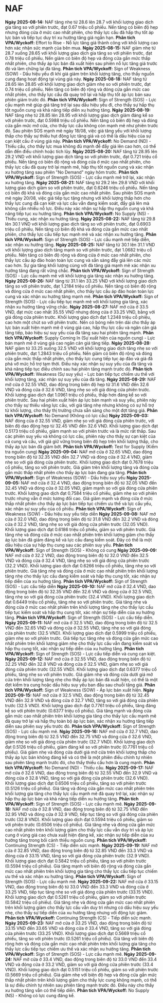 # NAF

**Ngày 2025-08-14:** NAF tăng nhẹ từ 28.6 lên 28.7 với khối lượng giao dịch gia tăng so với phiên trước, đạt 0.67 triệu cổ phiếu. Nến tăng có biên độ hẹp nhưng đóng cửa ở mức cao nhất phiên, cho thấy lực cầu đã hấp thụ tốt áp lực bán và tiếp tục duy trì xu hướng tăng giá ngắn hạn. **Phân tích VPA/Wyckoff:** Effort to Rise - Nỗ lực tăng giá thành công với khối lượng cao hơn xác nhận sức mạnh của bên mua.
**Ngày 2025-08-15:** NAF giảm nhẹ từ 28.7 xuống 28.65 với khối lượng giao dịch gia tăng so với phiên trước, đạt 0.78 triệu cổ phiếu. Nến giảm có biên độ hẹp và đóng cửa gần mức thấp nhất phiên, cho thấy áp lực bán đã xuất hiện sau phiên nỗ lực tăng giá trước đó và làm chững lại đà tăng. **Phân tích VPA/Wyckoff:** Sign of Weakness (SOW) - Dấu hiệu yếu đi khi giá giảm trên khối lượng tăng, cho thấy nguồn cung đang hoạt động tại vùng giá này.
**Ngày 2025-08-18:** NAF tăng từ 28.65 lên 28.85 với khối lượng giao dịch giảm nhẹ so với phiên trước, đạt 0.74 triệu cổ phiếu. Nến tăng có biên độ rộng và đóng cửa gần mức cao nhất phiên, cho thấy lực cầu đã quay trở lại và hấp thụ tốt áp lực bán sau phiên giảm trước đó. **Phân tích VPA/Wyckoff:** Sign of Strength (SOS) - Lực cầu mạnh mẽ giúp giá tăng trở lại sau dấu hiệu yếu đi, cho thấy sự hấp thụ tốt nguồn cung và khả năng tiếp diễn xu hướng tăng.
**Ngày 2025-08-19:** NAF tăng nhẹ từ 28.85 lên 28.95 với khối lượng giao dịch giảm đáng kể so với phiên trước, đạt 0.5988 triệu cổ phiếu. Nến tăng có biên độ hẹp và đóng cửa gần mức mở cửa, cho thấy lực cầu không còn mạnh mẽ như phiên trước đó. Sau phiên SOS mạnh mẽ ngày 18/08, việc giá tăng yếu với khối lượng thấp cho thấy sự thiếu hụt động lực tăng giá và có thể là dấu hiệu của sự cạn kiệt cầu ở vùng giá này. **Phân tích VPA/Wyckoff:** No Demand (ND) - Thiếu cầu, cho thấy lực mua không đủ mạnh để đẩy giá lên cao hơn, có thể dẫn đến điều chỉnh hoặc tích lũy.
**Ngày 2025-08-20:** NAF tăng từ 28.95 lên 29.2 VND với khối lượng giao dịch tăng so với phiên trước, đạt 0.721 triệu cổ phiếu. Nến tăng có biên độ rộng và đóng cửa ở mức cao nhất phiên, cho thấy lực cầu đã quay trở lại mạnh mẽ, hấp thụ tốt nguồn cung và xác nhận xu hướng tăng sau phiên "No Demand" ngày hôm trước. **Phân tích VPA/Wyckoff:** Sign of Strength (SOS) - Lực cầu mạnh mẽ trở lại, xác nhận xu hướng tăng.
**Ngày 2025-08-21:** NAF tăng từ 29.2 lên 29.8 VND với khối lượng giao dịch giảm so với phiên trước, đạt 0.6246 triệu cổ phiếu. Nến tăng có biên độ khá và đóng cửa gần mức cao nhất phiên. Sau phiên SOS mạnh mẽ ngày 20/08, việc giá tiếp tục tăng nhưng với khối lượng thấp hơn cho thấy lực cung đã cạn kiệt và lực cầu vẫn đang kiểm soát, đẩy giá lên mà không cần nhiều nỗ lực. Điều này xác nhận sự hấp thụ nguồn cung và khả năng tiếp tục xu hướng tăng. **Phân tích VPA/Wyckoff:** No Supply (NS) - Thiếu cung, xác nhận xu hướng tăng.
**Ngày 2025-08-22:** NAF tăng từ 29.8 lên 30.1 VND với khối lượng giao dịch tăng so với phiên trước, đạt 0.6903 triệu cổ phiếu. Nến tăng có biên độ khá và đóng cửa gần mức cao nhất phiên, cho thấy lực cầu tiếp tục mạnh mẽ và xác nhận xu hướng tăng. **Phân tích VPA/Wyckoff:** Sign of Strength (SOS) - Lực cầu mạnh mẽ tiếp diễn, xác nhận xu hướng tăng.
**Ngày 2025-08-25:** NAF tăng từ 30.1 lên 31.1 VND với khối lượng giao dịch tăng mạnh so với phiên trước, đạt 1.0682 triệu cổ phiếu. Nến tăng có biên độ rộng và đóng cửa ở mức cao nhất phiên, cho thấy lực cầu áp đảo hoàn toàn lực cung và sẵn sàng đẩy giá lên các mức cao hơn. Sự gia tăng khối lượng cùng với đà tăng giá mạnh mẽ xác nhận xu hướng tăng đang rất vững chắc. **Phân tích VPA/Wyckoff:** Sign of Strength (SOS) - Lực cầu mạnh mẽ với khối lượng gia tăng xác nhận xu hướng tăng.
**Ngày 2025-08-26:** NAF tăng từ 31.1 lên 33.25 VND với khối lượng giao dịch tăng so với phiên trước, đạt 1.2184 triệu cổ phiếu. Nến tăng có biên độ rộng và đóng cửa ở mức cao nhất phiên, cho thấy lực cầu áp đảo hoàn toàn lực cung và xác nhận xu hướng tăng mạnh mẽ. **Phân tích VPA/Wyckoff:** Sign of Strength (SOS) - Lực cầu tiếp tục mạnh mẽ với khối lượng gia tăng, xác nhận xu hướng tăng vững chắc.
**Ngày 2025-08-27:** NAF mở cửa ở 33.5 VND, đạt mức cao nhất 35.55 VND nhưng đóng cửa ở 33.25 VND, bằng với giá đóng cửa phiên trước. Khối lượng giao dịch đạt 1.2348 triệu cổ phiếu, cao hơn một chút so với phiên trước. Nến có bóng nến trên dài cho thấy áp lực bán xuất hiện mạnh mẽ ở vùng giá cao, hấp thụ lực cầu và ngăn cản giá tăng tiếp, báo hiệu sự suy yếu của đà tăng sau hai phiên tăng mạnh. **Phân tích VPA/Wyckoff:** Supply Coming In (Sự xuất hiện của nguồn cung) - Lực bán mạnh mẽ ở vùng giá cao ngăn cản giá tăng tiếp.
**Ngày 2025-08-28:** NAF giảm từ 33.25 xuống 32.5 VND với khối lượng giao dịch tăng nhẹ so với phiên trước, đạt 1.2843 triệu cổ phiếu. Nến giảm có biên độ rộng và đóng cửa gần mức thấp nhất phiên, cho thấy lực cung tiếp tục áp đảo và giá đã phá vỡ mức hỗ trợ tạm thời. Điều này xác nhận sự suy yếu của đà tăng và khả năng tiếp tục điều chỉnh sau hai phiên tăng mạnh trước đó. **Phân tích VPA/Wyckoff:** Weakness (Sự suy yếu) - Lực bán tiếp tục chiếm ưu thế với khối lượng tăng, xác nhận sự suy yếu của đà tăng.
**Ngày 2025-08-29:** NAF mở cửa ở 32.55 VND, dao động trong biên độ hẹp từ 31.6 VND đến 32.6 VND và đóng cửa ở 32.6 VND, tăng nhẹ so với giá đóng cửa phiên trước. Khối lượng giao dịch đạt 1.0961 triệu cổ phiếu, thấp hơn đáng kể so với phiên trước. Sau hai phiên xuất hiện áp lực bán mạnh và suy yếu, phiên này cho thấy sự thiếu vắng lực cầu, với giá tăng nhẹ nhưng không có sự hỗ trợ từ khối lượng, cho thấy thị trường chưa sẵn sàng cho một đợt tăng giá. **Phân tích VPA/Wyckoff:** No Demand (Không có lực cầu)
**Ngày 2025-09-03:** NAF đóng cửa ở 32.55 VND, giảm nhẹ so với giá đóng cửa phiên trước, với biên độ dao động hẹp từ 32.45 VND đến 32.6 VND. Khối lượng giao dịch đạt 0.5173 triệu cổ phiếu, giảm mạnh so với phiên trước và là mức rất thấp. Sau các phiên suy yếu và không có lực cầu, phiên này cho thấy sự cạn kiệt của cả cung và cầu, với giá giữ vững trong biên độ hẹp trên khối lượng thấp, cho thấy áp lực bán đã giảm bớt. **Phân tích VPA/Wyckoff:** Test for Supply (Kiểm tra nguồn cung)
**Ngày 2025-09-04:** NAF mở cửa ở 32.65 VND, dao động trong biên độ từ 32.35 VND đến 32.7 VND và đóng cửa ở 32.4 VND, giảm nhẹ so với giá đóng cửa phiên trước. Khối lượng giao dịch đạt 0.7678 triệu cổ phiếu, tăng so với phiên trước. Giá giảm trên khối lượng tăng và đóng cửa gần mức thấp nhất phiên cho thấy áp lực bán đang gia tăng. **Phân tích VPA/Wyckoff:** Sign of Weakness (SOW) - Dấu hiệu suy yếu
**Ngày 2025-09-05:** NAF mở cửa ở 32.4 VND, dao động trong biên độ từ 32.05 VND đến 32.45 VND và đóng cửa ở 32.05 VND, giảm mạnh so với giá đóng cửa phiên trước. Khối lượng giao dịch đạt 0.7584 triệu cổ phiếu, giảm nhẹ so với phiên trước nhưng vẫn ở mức tương đối cao. Giá giảm mạnh và đóng cửa ở mức thấp nhất phiên cho thấy áp lực bán tiếp tục chiếm ưu thế và lực cầu yếu, xác nhận sự suy yếu của cổ phiếu. **Phân tích VPA/Wyckoff:** Sign of Weakness (SOW) - Dấu hiệu suy yếu tiếp diễn
**Ngày 2025-09-08:** NAF mở cửa ở 32.0 VND, dao động trong biên độ từ 31.8 VND đến 32.2 VND và đóng cửa ở 32.2 VND, tăng nhẹ so với giá đóng cửa phiên trước (32.05 VND). Khối lượng giao dịch đạt 0.6186 triệu cổ phiếu, giảm so với phiên trước. Giá tăng nhẹ và đóng cửa ở mức cao nhất phiên trên khối lượng giảm cho thấy áp lực bán đã giảm đáng kể và lực cầu đang kiểm soát. Đây có thể là một dấu hiệu của sự hấp thụ cung sau các phiên suy yếu. **Phân tích VPA/Wyckoff:** Sign of Strength (SOS) - Không có cung
**Ngày 2025-09-09:** NAF mở cửa ở 32.2 VND, dao động trong biên độ từ 32.0 VND đến 32.5 VND và đóng cửa ở 32.4 VND, tăng nhẹ so với giá đóng cửa phiên trước (32.2 VND). Khối lượng giao dịch đạt 0.6266 triệu cổ phiếu, tăng nhẹ so với phiên trước. Giá tăng nhẹ và đóng cửa ở mức cao nhất phiên trên khối lượng tăng nhẹ cho thấy lực cầu đang kiểm soát và hấp thụ cung tốt, xác nhận sự tiếp diễn của xu hướng tăng. **Phân tích VPA/Wyckoff:** Sign of Strength (SOS) - Lực cầu tiếp diễn
**Ngày 2025-09-10:** NAF mở cửa ở 32.4 VND, dao động trong biên độ từ 32.35 VND đến 32.6 VND và đóng cửa ở 32.5 VND, tăng nhẹ so với giá đóng cửa phiên trước (32.4 VND). Khối lượng giao dịch đạt 0.6449 triệu cổ phiếu, tăng nhẹ so với phiên trước. Giá tăng nhẹ và đóng cửa ở mức cao nhất phiên trên khối lượng tăng nhẹ cho thấy lực cầu tiếp tục kiểm soát và hấp thụ cung tốt, xác nhận sự tiếp diễn của xu hướng tăng. **Phân tích VPA/Wyckoff:** Sign of Strength (SOS) - Lực cầu tiếp diễn.
**Ngày 2025-09-11:** NAF mở cửa ở 32.5 VND, dao động trong biên độ từ 32.5 VND đến 32.65 VND và đóng cửa ở 32.55 VND, tăng nhẹ so với giá đóng cửa phiên trước (32.5 VND). Khối lượng giao dịch đạt 0.5999 triệu cổ phiếu, giảm nhẹ so với phiên trước. Giá tiếp tục tăng nhẹ và đóng cửa gần mức cao nhất phiên trên khối lượng giảm nhẹ cho thấy lực cầu vẫn đang kiểm soát và hấp thụ cung tốt, xác nhận sự tiếp diễn của xu hướng tăng. **Phân tích VPA/Wyckoff:** Sign of Strength (SOS) - Lực cầu tiếp diễn và cung cạn kiệt.
**Ngày 2025-09-12:** NAF mở cửa ở 32.55 VND, dao động trong biên độ từ 32.25 VND đến 32.8 VND và đóng cửa ở 32.5 VND, giảm nhẹ so với giá đóng cửa phiên trước (32.55 VND). Khối lượng giao dịch đạt 0.6377 triệu cổ phiếu, tăng nhẹ so với phiên trước. Giá giảm nhẹ và đóng cửa dưới giá mở cửa trên khối lượng tăng nhẹ cho thấy áp lực bán đã xuất hiện, có thể là một đợt kiểm tra cung hoặc dấu hiệu suy yếu ban đầu sau chuỗi tăng giá. **Phân tích VPA/Wyckoff:** Sign of Weakness (SOW) - Áp lực bán xuất hiện.
**Ngày 2025-09-15:** NAF mở cửa ở 32.5 VND, dao động trong biên độ từ 32.45 VND đến 32.9 VND và đóng cửa ở 32.7 VND, tăng so với giá đóng cửa phiên trước (32.5 VND). Khối lượng giao dịch đạt 0.7761 triệu cổ phiếu, tăng đáng kể so với phiên trước (0.6377 triệu cổ phiếu). Giá tăng mạnh và đóng cửa gần mức cao nhất phiên trên khối lượng gia tăng cho thấy lực cầu mạnh mẽ đã quay trở lại và hấp thụ toàn bộ áp lực bán, xác nhận xu hướng tăng tiếp diễn sau phiên suy yếu trước đó. **Phân tích VPA/Wyckoff:** Sign of Strength (SOS) - Lực cầu mạnh mẽ.
**Ngày 2025-09-16:** NAF mở cửa ở 32.7 VND, dao động trong biên độ từ 32.5 VND đến 32.75 VND và đóng cửa ở 32.6 VND, giảm nhẹ so với giá đóng cửa phiên trước (32.7 VND). Khối lượng giao dịch đạt 0.5126 triệu cổ phiếu, giảm đáng kể so với phiên trước (0.7761 triệu cổ phiếu). Giá giảm nhẹ và đóng cửa dưới giá mở cửa trên khối lượng thấp cho thấy áp lực bán không đáng kể và có thể là một phiên điều chỉnh tự nhiên sau phiên tăng mạnh trước đó, cho thấy thiếu cầu hơn là cung mạnh. **Phân tích VPA/Wyckoff:** No Demand (ND) - Thiếu cầu.
**Ngày 2025-09-17:** NAF mở cửa ở 32.6 VND, dao động trong biên độ từ 32.55 VND đến 32.9 VND và đóng cửa ở 32.8 VND, tăng so với giá đóng cửa phiên trước (32.6 VND). Khối lượng giao dịch đạt 0.6506 triệu cổ phiếu, tăng so với phiên trước (0.5126 triệu cổ phiếu). Giá tăng và đóng cửa gần mức cao nhất phiên trên khối lượng gia tăng cho thấy lực cầu mạnh mẽ đã quay trở lại, xác nhận sự hấp thụ áp lực bán và khả năng tiếp diễn xu hướng tăng. **Phân tích VPA/Wyckoff:** Sign of Strength (SOS) - Lực cầu mạnh mẽ.
**Ngày 2025-09-18:** NAF mở cửa ở 32.8 VND, dao động trong biên độ từ 32.75 VND đến 32.95 VND và đóng cửa ở 32.9 VND, tiếp tục tăng so với giá đóng cửa phiên trước (32.8 VND). Khối lượng giao dịch đạt 0.5594 triệu cổ phiếu, giảm so với phiên trước (0.6506 triệu cổ phiếu). Giá tăng nhẹ và đóng cửa gần mức cao nhất phiên trên khối lượng giảm cho thấy lực cầu vẫn duy trì và áp lực cung ở vùng giá cao chưa xuất hiện đáng kể, xác nhận sự tiếp diễn của xu hướng tăng trong bối cảnh thiếu nguồn cung. **Phân tích VPA/Wyckoff:** Continuing Strength (CS) - Tiếp diễn sức mạnh.
**Ngày 2025-09-19:** NAF mở cửa ở 32.85 VND, dao động trong biên độ từ 32.85 VND đến 33.3 VND và đóng cửa ở 33.15 VND, tăng so với giá đóng cửa phiên trước (32.9 VND). Khối lượng giao dịch đạt 0.5842 triệu cổ phiếu, tăng so với phiên trước (0.5594 triệu cổ phiếu). Giá tăng mạnh với biên độ rộng và đóng cửa gần mức cao nhất phiên trên khối lượng gia tăng cho thấy lực cầu tiếp tục chiếm ưu thế và xác nhận xu hướng tăng. **Phân tích VPA/Wyckoff:** Sign of Strength (SOS) - Lực cầu mạnh mẽ.
**Ngày 2025-09-22:** NAF mở cửa ở 33.15 VND, dao động trong biên độ từ 33.0 VND đến 33.3 VND và đóng cửa ở 33.25 VND, tiếp tục tăng nhẹ so với giá đóng cửa phiên trước (33.15 VND). Khối lượng giao dịch đạt 0.5261 triệu cổ phiếu, giảm so với phiên trước (0.5842 triệu cổ phiếu). Giá tăng nhẹ và đóng cửa gần mức cao nhất phiên trên khối lượng giảm cho thấy lực cầu vẫn duy trì nhưng có dấu hiệu suy yếu nhẹ, cho thấy sự tiếp diễn của xu hướng tăng nhưng với động lực giảm. **Phân tích VPA/Wyckoff:** Continuing Strength (CS) - Tiếp diễn sức mạnh.
**Ngày 2025-09-23:** NAF mở cửa ở 33.25 VND, dao động trong biên độ từ 33.15 VND đến 33.65 VND và đóng cửa ở 33.4 VND, tăng so với giá đóng cửa phiên trước (33.25 VND). Khối lượng giao dịch đạt 0.5669 triệu cổ phiếu, tăng so với phiên trước (0.5261 triệu cổ phiếu). Giá tăng với biên độ rộng hơn và đóng cửa gần mức cao nhất phiên trên khối lượng gia tăng cho thấy lực cầu tiếp tục chiếm ưu thế và xác nhận xu hướng tăng. **Phân tích VPA/Wyckoff:** Sign of Strength (SOS) - Lực cầu mạnh mẽ.
**Ngày 2025-09-24:** NAF mở cửa ở 33.4 VND, dao động trong biên độ từ 33.0 VND đến 33.4 VND và đóng cửa ở 33.2 VND, giảm so với giá đóng cửa phiên trước (33.4 VND). Khối lượng giao dịch đạt 0.5151 triệu cổ phiếu, giảm so với phiên trước (0.5669 triệu cổ phiếu). Giá giảm nhẹ với biên độ hẹp và đóng cửa gần mức thấp nhất phiên trên khối lượng giảm cho thấy lực cung không mạnh, có thể là sự điều chỉnh tự nhiên sau phiên tăng mạnh trước đó. Điều này cho thấy xu hướng tăng vẫn có thể tiếp diễn. **Phân tích VPA/Wyckoff:** No Supply (NS) - Không có lực cung đáng kể.
